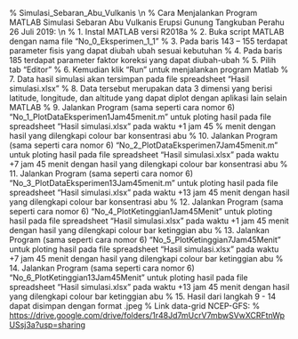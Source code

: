 % Simulasi_Sebaran_Abu_Vulkanis \n
% Cara Menjalankan Program MATLAB Simulasi Sebaran Abu Vulkanis Erupsi Gunung Tangkuban Perahu 26 Juli 2019: \n
% 1.	Instal MATLAB versi R2018a
% 2.	Buka script MATLAB dengan nama file “No_0_Eksperimen_1_1”
% 3.	Pada baris 143 – 155 terdapat parameter fisis yang dapat diubah ubah sesuai kebutuhan
% 4.	Pada baris 185 terdapat parameter faktor koreksi yang dapat diubah-ubah
% 5.	Pilih tab “Editor”
% 6.	Kemudian klik “Run” untuk menjalankan program Matlab
% 7.	Data hasil simulasi akan tersimpan pada file spreadsheet “Hasil simulasi.xlsx”
% 8.	Data tersebut merupakan data 3 dimensi yang berisi latitude, longitude, dan altitude yang dapat diplot dengan aplikasi lain selain MATLAB
% 9.	Jalankan Program (sama seperti cara nomor 6) “No_1_PlotDataEksperimen1Jam45menit.m” untuk ploting hasil pada file spreadsheet “Hasil simulasi.xlsx” pada waktu +1 jam 45 % menit dengan hasil yang dilengkapi colour bar konsentrasi abu
% 10.	 Jalankan Program (sama seperti cara nomor 6) “No_2_PlotDataEksperimen7Jam45menit.m” untuk ploting hasil pada file spreadsheet “Hasil simulasi.xlsx” pada waktu +7 jam 45 menit dengan hasil yang dilengkapi colour bar konsentrasi abu
% 11.	Jalankan Program (sama seperti cara nomor 6) “No_3_PlotDataEksperimen13Jam45menit.m” untuk ploting hasil pada file spreadsheet “Hasil simulasi.xlsx” pada waktu +13 jam 45 menit dengan hasil yang dilengkapi colour bar konsentrasi abu
% 12.	Jalankan Program (sama seperti cara nomor 6) “No_4_PlotKetinggian1Jam45Menit” untuk ploting hasil pada file spreadsheet “Hasil simulasi.xlsx” pada waktu +1 jam 45 menit dengan hasil yang dilengkapi colour bar ketinggian abu
% 13.	Jalankan Program (sama seperti cara nomor 6) “No_5_PlotKetinggian7Jam45Menit” untuk ploting hasil pada file spreadsheet “Hasil simulasi.xlsx” pada waktu +7 jam 45 menit dengan hasil yang dilengkapi colour bar ketinggian abu
% 14.	Jalankan Program (sama seperti cara nomor 6) “No_6_PlotKetinggian13Jam45Menit” untuk ploting hasil pada file spreadsheet “Hasil simulasi.xlsx” pada waktu +13 jam 45 menit dengan hasil yang dilengkapi colour bar ketinggian abu
% 15.	Hasil dari langkah 9 - 14 dapat disimpan dengan format .jpeg
% Link data-grid NCEP-GFS:
% https://drive.google.com/drive/folders/1r48Jd7mUcrV7mbwSVwXCRFtnWpUSsj3a?usp=sharing
